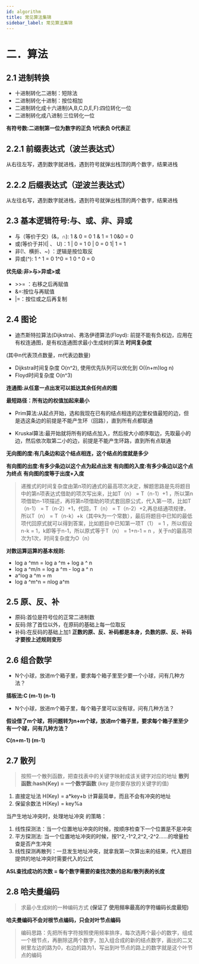 ```yaml
---
id: algorithm
title: 常见算法集锦
sidebar_label: 常见算法集锦
---
```

# 二．算法
## 2.1 进制转换
- 十进制转化二进制：短除法
- 二进制转化十进制：按位相加
- 二进制转化成十六进制(A,B,C,D,E,F):四位转化一位
- 二进制转化成八进制:三位转化一位

**有符号数:二进制第一位为数字的正负 1代表负 0代表正**

## 2.2.1	前缀表达式（波兰表达式）
从右往左写，遇到数字就进栈，遇到符号就弹出栈顶的两个数字，结果进栈
## 2.2.2 后缀表达式（逆波兰表达式）
从左往右写，遇到数字就进栈，遇到符号就弹出栈顶的两个数字，结果进栈

## 2.3 基本逻辑符号:与、或、非、异或
- 与（等价于交）(&，∩): 1 & 0  = 0   1 & 1 = 1  0&0 = 0
- 或(等价于并)(| 、 U)：1 | 0 = 1    0 | 0 = 0  1| 1 = 1
- 非(!、横折、~) ：逻辑是按位取反
- 异或(^): 1 ^ 1 = 0   1^0 = 1  0 ^ 0 = 0

**优先级:非>与>异或>或**

- \>\>= ：右移之后再赋值
- &=:按位与再赋值
- |=：按位或之后再复制


## 2.4 图论
- 迪杰斯特拉算法(Dijkstra)、弗洛伊德算法(Floyd): 前提不能有负权边，应用在有权连通图，是有权连通图求最小生成树的算法
**时间复杂度**

(其中n代表顶点数量，m代表边数量)
- Dijkstra时间复杂度 O(n^2), 使用优先队列可以优化到 O((n+m)log n)
- Floyd时间复杂度 O(n^3)

**连通图:从任意一点出发可以抵达其余任何点的图**

**最短路径：所有边的权值加起来最小**
- Prim算法:从起点开始，选和我现在已有的结点相连的边里权值最短的边，但是选这条边的前提是不能产生环（回路），直到所有点都联通

- Kruskal算法:最开始就将所有的结点加入，然后按大小顺序取边，先取最小的边，然后依次取第二小的边，前提是不能产生环路，直到所有点联通

**无向图的度:有几条边和这个结点相连，这个结点的度就是多少**


**有向图的出度:有多少条边以这个点为起点出发**
**有向图的入度:有多少条边以这个点为终点**
**有向图的度等于出度+入度**

> 递推式的时间复杂度由第n项的通式的最高项次决定，解题思路是先将题目中的第n项表达式借助的项次写出来，比如T（n） = T（n-1）+1 ，所以第n项借助n-1项描述，再将第n项借助的项式套回原公式，代入第一项，比如T（n-1） = T（n-2）+1，代回，T（n） = T（n-2）+2,再总结通项规律，所以T（n） = T（n-k）+k（其中k为一个常数），最后将题目中已知的最低项代回原式就可以得到答案，比如题目中已知第一项T（1） = 1 ，所以假设n-k = 1，k即等于n-1，所以原式等于T（n） = 1+n-1 = n  ，关于n的最高项次为1次，时间复杂度为O（n）

**对数运算运算的基本规则:**
- log a ^mn = log a ^m + log a ^ n
- log a ^m/n = log a ^m - log a ^ n
- a^log a ^m = m
- log a ^m^n = nlog a^m

## 2.5 原、反、补
- 原码:首位是符号位的正常二进制数
- 反码:除了首位以外，在原码的基础上每一位取反
- 补码:在反码的基础上加1
**正数的原、反、补码都是本身，负数的原、反、补码才要按上述规则变形**

## 2.6 组合数学
- N个小球，放进m个箱子里，要求每个箱子里至少要一个小球，问有几种方法？

**插板法:C (m-1)   (n-1)**

- N个小球，放进m个箱子里，每个箱子里可以没有球，问有几种方法？

**假设借了m个球，将问题转为n+m个球，放进m个箱子里，要求每个箱子里至少有一个球，问有几种方法？**

**C(n+m-1)  (m-1)**

## 2.7 散列
> 按照一个散列函数，把查找表中的关键字映射成该关键字对应的地址 
**散列函数:hash(Key) = 一个数学函数**
(key 是你要存放的关键字的值)
1.	直接定址法 H(Key) = a*key+b  计算最简单，而且不会有冲突的地址
2.	保留余数法 H(Key) = key%a

当产生地址冲突时，处理地址冲突 的策略：
1.	线性探测法：当一个位置地址冲突的时候，按顺序检查下一个位置是不是冲突
2.	平方探测法: 当一个位置地址冲突的时候，按1^2,-1^2,2^2,-2^2……的增量检查是否产生冲突
3.	线性探测再散列：一旦发生地址冲突，就拿我第一次算出来的结果，代入题目提供的地址冲突时需要代入的公式

**ASL查找成功的次数 = 每个数字需要的查找次数的总和/散列表的长度**

## 2.8 哈夫曼编码
> 求最小生成树的一种编码方式
**(保证了 使用频率最高的字符编码长度最短)**

**哈夫曼编码不会对根节点编码，只会对叶节点编码**
> 编码思路：先把所有字符按照使用频率排序，每次选两个最小的数字，组成一个根节点，再删除这两个数字，加入组合成的新的结点数字，画出的二叉树里左边的路为0，右边的路为1，写出到叶节点的路上的数字就是这个叶节点的编码
